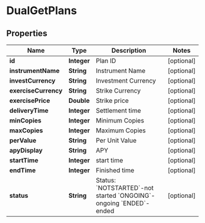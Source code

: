 

# DualGetPlans

## Properties

Name | Type | Description | Notes
------------ | ------------- | ------------- | -------------
**id** | **Integer** | Plan ID |  [optional]
**instrumentName** | **String** | Instrument Name |  [optional]
**investCurrency** | **String** | Investment Currency |  [optional]
**exerciseCurrency** | **String** | Strike Currency |  [optional]
**exercisePrice** | **Double** | Strike price |  [optional]
**deliveryTime** | **Integer** | Settlement time |  [optional]
**minCopies** | **Integer** | Minimum Copies |  [optional]
**maxCopies** | **Integer** | Maximum Copies |  [optional]
**perValue** | **String** | Per Unit Value |  [optional]
**apyDisplay** | **String** | APY |  [optional]
**startTime** | **Integer** | start time |  [optional]
**endTime** | **Integer** | Finished time |  [optional]
**status** | **String** | Status:   &#x60;NOTSTARTED&#x60;-not started  &#x60;ONGOING&#x60;-ongoing  &#x60;ENDED&#x60;-ended |  [optional]



